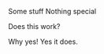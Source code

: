 Some stuff
Nothing special
<!---freshmark simple -->
Does this work?
<!---freshmark /simple -->
Why yes!  Yes it does.

